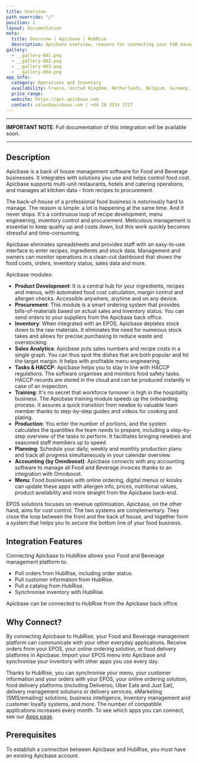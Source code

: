 ```yaml
---
title: Overview
path_override: "/"
position: 1
layout: documentation
meta:
  title: Overview | Apicbase | HubRise
  description: Apicbase overview, reasons for connecting your F&B management platform to HubRise and summary of integrated features. Synchronise data between apps you use.
gallery:
  - __gallery-001.png
  - __gallery-002.png
  - __gallery-003.png
  - __gallery-004.png
app_info:
  category: Operations and Inventory
  availability: France, United Kingdom, Netherlands, Belgium, Germany, Spain
  price_range:
  website: https://get.apicbase.com
  contact: sales@apicbase.com / +44 20 3514 1727
---
```


---

**IMPORTANT NOTE**: Full documentation of this integration will be available soon.

---

## Description

Apicbase is a back of house management software for Food and Beverage businesses. It integrates with solutions you use and helps control food cost. Apicbase supports multi-unit restaurants, hotels and catering operations, and manages all kitchen data - from recipes to procurement.

The back-of-house of a professional food business is notoriously hard to manage. The reason is simple: a lot is happening at the same time. And it never stops. It's a continuous loop of recipe development, menu engineering, inventory control and procurement. Meticulous management is essential to keep quality up and costs down, but this work quickly becomes stressful and time-consuming.

Apicbase eliminates spreadsheets and provides staff with an easy-to-use interface to enter recipes, ingredients and stock data. Management and owners can monitor operations in a clean-cut dashboard that shows the food costs, orders, inventory status, sales data and more.

Apicbase modules:

- **Product Development**: It is a central hub for your ingredients, recipes and menus, with automated food cost calculation, margin control and allergen checks. Accessible anywhere, anytime and on any device.
- **Procurement**: This module is a smart ordering system that provides bills-of-materials based on actual sales and inventory status. You can send orders to your suppliers from the Apicbase back office.
- **Inventory**: When integrated with an EPOS, Apicbase depletes stock down to the raw materials. It eliminates the need for numerous stock takes and allows for precise purchasing to reduce waste and overstocking.
- **Sales Analytics**: Apicbase puts sales numbers and recipe costs in a single graph. You can thus spot the dishes that are both popular and hit the target margin. It helps with profitable menu engineering.
- **Tasks & HACCP**: Apicbase helps you to stay in line with HACCP regulations. The software organises and monitors food safety tasks. HACCP records are stored in the cloud and can be produced instantly in case of an inspection.
- **Training**: It's no secret that workforce turnover is high in the hospitality business. The Apicbase training module speeds up the onboarding process. It assures a quick transition from newbie to valuable team member thanks to step-by-step guides and videos for cooking and plating.
- **Production**: You enter the number of portions, and the system calculates the quantities the team needs to prepare, including a step-by-step overview of the tasks to perform. It facilitates bringing newbies and seasoned staff members up to speed.
- **Planning**: Schedule your daily, weekly and monthly production plans and track all progress simultaneously in your calendar overview.
- **Accounting (by Omniboost)**: Apicbase connects with any accounting software to manage all Food and Beverage invoices thanks to an integration with Omniboost.
- **Menu**: Food businesses with online ordering, digital menus or kiosks can update these apps with allergen info, prices, nutritional values, product availability and more straight from the Apicbase back-end.

EPOS solutions focuses on revenue optimisation. Apicbase, on the other hand, aims for cost control. The two systems are complementary. They close the loop between the front and the back of house, and together form a system that helps you to secure the bottom line of your food business.

## Integration Features

Connecting Apicbase to HubRise allows your Food and Beverage management platform to:

- Pull orders from HubRise, including order status.
- Pull customer information from HubRise.
- Pull a catalog from HubRise.
- Synchronise inventory with HubRise.

Apicbase can be connected to HubRise from the Apicbase back office.

## Why Connect?

By connecting Apicbase to HubRise, your Food and Beverage management platform can communicate with your other everyday applications. Receive orders from your EPOS, your online ordering solution, or food delivery platforms in Apicbase. Import your EPOS menu into Apicbase and synchronise your inventory with other apps you use every day.

Thanks to HubRise, you can synchronise your menu, your customer information and your orders with your EPOS, your online ordering solution, food delivery platforms (including Deliveroo, Uber Eats and Just Eat), delivery management solutions or delivery services, eMarketing (SMS/emailing) solutions, business intelligence, inventory management and customer loyalty systems, and more. The number of compatible applications increases every month. To see which apps you can connect, see our [Apps page](/apps).

## Prerequisites

To establish a connection between Apicbase and HubRise, you must have an existing Apicbase account.
